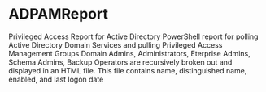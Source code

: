 # ADPAMReport
Privileged Access Report for Active Directory
PowerShell report for polling Active Directory Domain Services and pulling Privileged Access Management Groups
Domain Admins, Administrators, Eterprise Admins, Schema Admins, Backup Operators are recursively broken out and displayed in an HTML file.
This file contains name, distinguished name, enabled, and last logon date
